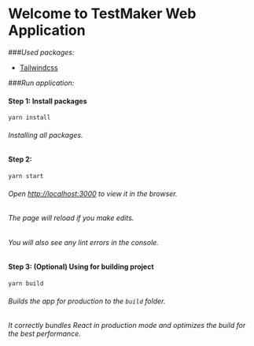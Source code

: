 # Welcome to TestMaker Web Application


###_Used packages:_
* [Tailwindcss](https://tailwindcss.com/)

###_Run application:_
#### Step 1: Install packages
```shell
yarn install
```

###### Installing all packages.

#### Step 2: 
```shell
yarn start
```
###### Open [http://localhost:3000](http://localhost:3000) to view it in the browser.

###### The page will reload if you make edits.
###### You will also see any lint errors in the console.

#### Step 3: (Optional) Using for building project
```shell
yarn build
```

###### Builds the app for production to the `build` folder.
###### It correctly bundles React in production mode and optimizes the build for the best performance.
